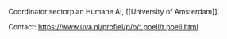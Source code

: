 Coordinator sectorplan Humane AI, [[University of Amsterdam]].

Contact: https://www.uva.nl/profiel/p/o/t.poell/t.poell.html